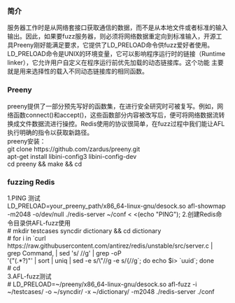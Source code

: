<h3>简介</h3> 
服务器工作时是从网络套接口获取通信的数据，而不是从本地文件或者标准的输入输出。因此，如果要fuzz服务器，则必须将网络数据重定向到标准输入，开源工具Preeny刚好能满足要求，它提供了LD_PRELOAD命令供fuzz爱好者使用。
LD_PRELOAD命令是UNIX的环境变量，它可以影响程序运行时的链接（Runtime linker），它允许用户自定义在程序运行前优先加载的动态链接库。这个功能
主要就是用来选择性的载入不同动态链接库的相同函数。

<h3>Preeny</h3> 
preeny提供了一部分预先写好的函数集，在进行安全研究时可被复写。例如，网络函数connect()和accept()，这些函数部分内容被改写后，便可将网络数据流转换成文件数据流进行操控。Redis使用的协议很简单，在fuzz过程中我们能让AFL执行明确的指令以获取新路径。
<br> preeny安装：
<br>git clone https://github.com/zardus/preeny.git
<br>apt-get install libini-config3 libini-config-dev
<br>cd preeny && make && cd

<h3>fuzzing Redis</h3>
1.PING 测试
<br>LD_PRELOAD=your_preeny_path/x86_64-linux-gnu/desock.so afl-showmap -m2048 -o/dev/null ./redis-server ~/conf < <(echo "PING");
2.创建Redis命令目录供AFL-fuzz使用
<br># mkdir testcases syncdir dictionary && cd dictionary
<br># for i in `curl https://raw.githubusercontent.com/antirez/redis/unstable/src/server.c | grep Command, | sed 's/ //g' | grep -oP <br>'{"(.*?)"' | sort | uniq | sed -e s/\"//g -e s/{//g`; do echo $i> `uuid`; done
<br># cd
<br>3.AFL-fuzz测试
<br># LD_PRELOAD=~/preeny/x86_64-linux-gnu/desock.so afl-fuzz -i ~/testcases/ -o ~/syncdir/ -x ~/dictionary/  -m2048 ./redis-server ./conf
